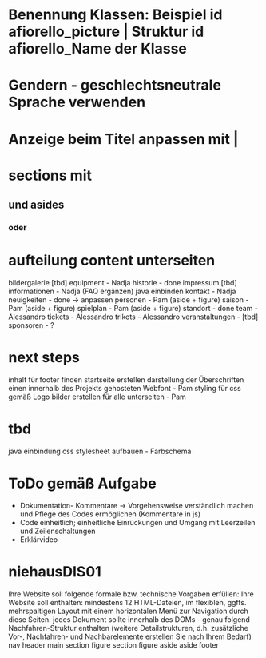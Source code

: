 # Benennung Klassen: Beispiel id afiorello_picture | Struktur id afiorello_Name der Klasse

# Gendern - geschlechtsneutrale Sprache verwenden

# Anzeige beim Titel anpassen mit |

# sections mit <h2> und asides <h3> oder <h4>

# aufteilung content unterseiten
bildergalerie [tbd]
equipment - Nadja
historie - done
impressum [tbd]
informationen - Nadja (FAQ ergänzen) java einbinden
kontakt - Nadja
neuigkeiten - done -> anpassen
personen - Pam (aside + figure)
saison - Pam (aside + figure)
spielplan - Pam (aside + figure)
standort - done
team - Alessandro
tickets - Alessandro
trikots - Alessandro
veranstaltungen - [tbd]
sponsoren - ?

# next steps
inhalt für footer finden
startseite erstellen
darstellung der Überschriften einen innerhalb des Projekts gehosteten Webfont - Pam
styling für css gemäß Logo
bilder erstellen für alle unterseiten - Pam

# tbd
java einbindung
css stylesheet aufbauen - Farbschema

# ToDo gemäß Aufgabe
- Dokumentation- Kommentare -> Vorgehensweise verständlich machen und Pflege des Codes ermöglichen
  (Kommentare in js)
- Code einheitlich; einheitliche Einrückungen und Umgang mit Leerzeilen und Zeilenschaltungen
- Erklärvideo 

# niehausDIS01

Ihre Website soll folgende formale bzw. technische Vorgaben erfüllen:
Ihre Website soll enthalten:
mindestens 12 HTML-Dateien, im flexiblen, ggffs. mehrspaltigen Layout mit einem horizontalen Menü zur Navigation durch diese Seiten.
jedes Dokument sollte innerhalb des DOMs - genau folgend Nachfahren-Struktur enthalten
(weitere Detailstrukturen, d.h. zusätzliche Vor-, Nachfahren- und Nachbarelemente erstellen Sie nach Ihrem Bedarf) 
nav
header
main 
  section
      figure
  section
      figure
aside
aside
footer
